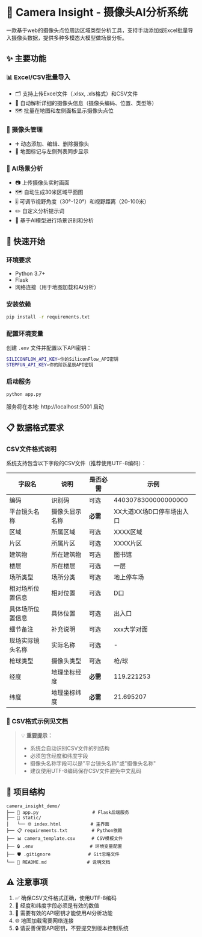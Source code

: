 # 📸 Camera Insight - 摄像头AI分析系统

一款基于web的摄像头点位周边区域类型分析工具，支持手动添加或Excel批量导入摄像头数据，提供多种多模态大模型做场景分析。

## ✨ 主要功能

### 📊 Excel/CSV批量导入
- 🗂️ 支持上传Excel文件（.xlsx, .xls格式）和CSV文件
- 🔄 自动解析详细的摄像头信息（摄像头编码、位置、类型等）
- 🗺️ 批量在地图和左侧面板显示摄像头点位

### 🎯 摄像头管理
- ➕ 动态添加、编辑、删除摄像头
- 🔗 地图标记与左侧列表同步显示

### 🤖 AI场景分析
- 📷 上传摄像头实时画面
- 🗺️ 自动生成30米区域平面图
- 🎚️ 可调节视野角度（30°-120°）和视野距离（20-100米）
- ✏️ 自定义分析提示词
- 🧠 基于AI模型进行场景识别和分析

## 🚀 快速开始

### 环境要求
- Python 3.7+
- Flask
- 网络连接（用于地图加载和AI分析）

### 安装依赖
```bash
pip install -r requirements.txt
```

### 配置环境变量
创建 `.env` 文件并配置以下API密钥：
```bash
SILICONFLOW_API_KEY=你的SiliconFlow_API密钥
STEPFUN_API_KEY=你的阶跃星辰API密钥
```

### 启动服务
```bash
python app.py
```
服务将在本地: http://localhost:5001 启动

## 📋 数据格式要求

### CSV文件格式说明
系统支持包含以下字段的CSV文件（推荐使用UTF-8编码）：

| 字段名 | 说明 | 是否必需 | 示例 |
|--------|------|----------|------|
| 编码 | 识别码 | 可选 | 4403078300000000000 |
| 平台镜头名称 | 摄像头显示名称 | **必需** | XX大道XX场D口停车场出入口 |
| 区域 | 所属区域 | 可选 | XXXX区域 |
| 片区 | 所属片区 | 可选 | XXXX片区 |
| 建筑物 | 所在建筑物 | 可选 | 图书馆 |
| 楼层 | 所在楼层 | 可选 | 一层 |
| 场所类型 | 场所分类 | 可选 | 地上停车场 |
| 相对场所位置信息 | 相对位置 | 可选 | D口 |
| 具体场所位置信息 | 具体位置 | 可选 | 出入口 |
| 细节备注 | 补充说明 | 可选 | xxx大学对面 |
| 现场实际镜头名称 | 实际名称 | 可选 | - |
| 枪球类型 | 摄像头类型 | 可选 | 枪/球 |
| 经度 | 地理坐标经度 | **必需** | 119.221253 |
| 纬度 | 地理坐标纬度 | **必需** | 21.695207 |

### 📄 CSV格式示例见文档

> 💡 **重要提示：** 
> - 系统会自动识别CSV文件的列结构
> - 必须包含经度和纬度字段
> - 摄像头名称字段可以是"平台镜头名称"或"摄像头名称"
> - 建议使用UTF-8编码保存CSV文件避免中文乱码


## 📁 项目结构

```
camera_insight_demo/
├── 📄 app.py                    # Flask后端服务
├── 📁 static/
│   └── 🌐 index.html           # 主界面
├── 📋 requirements.txt         # Python依赖
├── 📊 camera_template.csv      # CSV模板文件
├── 🔒 .env                     # 环境变量配置
├── 🛡️ .gitignore              # Git忽略文件
└── 📖 README.md               # 说明文档
```


## ⚠️ 注意事项

1. ✅ 确保CSV文件格式正确，使用UTF-8编码
2. 📍 经度和纬度字段必须是有效的数值
3. 🔑 需要有效的API密钥才能使用AI分析功能
4. 🌐 地图加载需要网络连接
5. 🔒 请妥善保管API密钥，不要提交到版本控制系统

